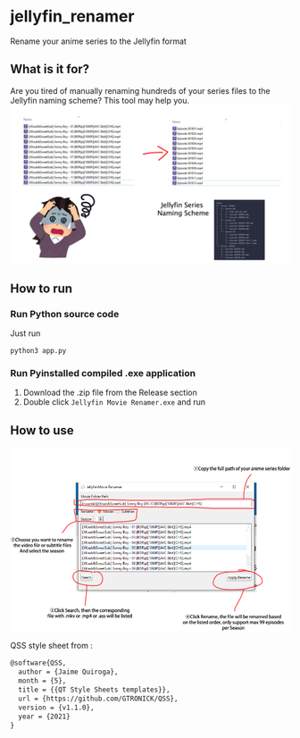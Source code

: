 # jellyfin_renamer
Rename your anime series to the Jellyfin format

## What is it for?
Are you tired of manually renaming hundreds of your series files to the Jellyfin naming scheme? 
This tool may help you.
![alt text](thumbnail.png)

## How to run
### Run Python source code
Just run
```
python3 app.py
```

### Run Pyinstalled compiled .exe application
1. Download the .zip file from the Release section
2. Double click `Jellyfin Movie Renamer.exe` and run

## How to use
![alt text](guide.png)


QSS style sheet from :
```
@software{QSS,
  author = {Jaime Quiroga},
  month = {5},
  title = {{QT Style Sheets templates}},
  url = {https://github.com/GTRONICK/QSS},
  version = {v1.1.0},
  year = {2021}
}
```
